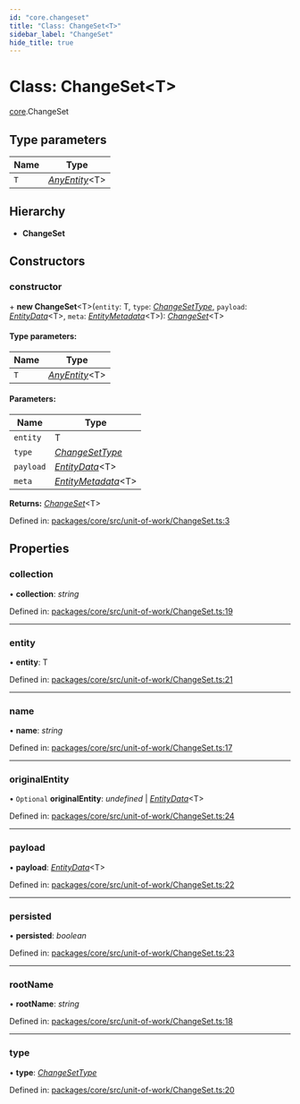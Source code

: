 ```yaml
---
id: "core.changeset"
title: "Class: ChangeSet<T>"
sidebar_label: "ChangeSet"
hide_title: true
---
```


# Class: ChangeSet<T\>

[core](../modules/core.md).ChangeSet

## Type parameters

Name | Type |
------ | ------ |
`T` | [*AnyEntity*](../modules/core.md#anyentity)<T\> |

## Hierarchy

* **ChangeSet**

## Constructors

### constructor

\+ **new ChangeSet**<T\>(`entity`: T, `type`: [*ChangeSetType*](../enums/core.changesettype.md), `payload`: [*EntityData*](../modules/core.md#entitydata)<T\>, `meta`: [*EntityMetadata*](core.entitymetadata.md)<T\>): [*ChangeSet*](core.changeset.md)<T\>

#### Type parameters:

Name | Type |
------ | ------ |
`T` | [*AnyEntity*](../modules/core.md#anyentity)<T\> |

#### Parameters:

Name | Type |
------ | ------ |
`entity` | T |
`type` | [*ChangeSetType*](../enums/core.changesettype.md) |
`payload` | [*EntityData*](../modules/core.md#entitydata)<T\> |
`meta` | [*EntityMetadata*](core.entitymetadata.md)<T\> |

**Returns:** [*ChangeSet*](core.changeset.md)<T\>

Defined in: [packages/core/src/unit-of-work/ChangeSet.ts:3](https://github.com/mikro-orm/mikro-orm/blob/969d4229bd/packages/core/src/unit-of-work/ChangeSet.ts#L3)

## Properties

### collection

• **collection**: *string*

Defined in: [packages/core/src/unit-of-work/ChangeSet.ts:19](https://github.com/mikro-orm/mikro-orm/blob/969d4229bd/packages/core/src/unit-of-work/ChangeSet.ts#L19)

___

### entity

• **entity**: T

Defined in: [packages/core/src/unit-of-work/ChangeSet.ts:21](https://github.com/mikro-orm/mikro-orm/blob/969d4229bd/packages/core/src/unit-of-work/ChangeSet.ts#L21)

___

### name

• **name**: *string*

Defined in: [packages/core/src/unit-of-work/ChangeSet.ts:17](https://github.com/mikro-orm/mikro-orm/blob/969d4229bd/packages/core/src/unit-of-work/ChangeSet.ts#L17)

___

### originalEntity

• `Optional` **originalEntity**: *undefined* \| [*EntityData*](../modules/core.md#entitydata)<T\>

Defined in: [packages/core/src/unit-of-work/ChangeSet.ts:24](https://github.com/mikro-orm/mikro-orm/blob/969d4229bd/packages/core/src/unit-of-work/ChangeSet.ts#L24)

___

### payload

• **payload**: [*EntityData*](../modules/core.md#entitydata)<T\>

Defined in: [packages/core/src/unit-of-work/ChangeSet.ts:22](https://github.com/mikro-orm/mikro-orm/blob/969d4229bd/packages/core/src/unit-of-work/ChangeSet.ts#L22)

___

### persisted

• **persisted**: *boolean*

Defined in: [packages/core/src/unit-of-work/ChangeSet.ts:23](https://github.com/mikro-orm/mikro-orm/blob/969d4229bd/packages/core/src/unit-of-work/ChangeSet.ts#L23)

___

### rootName

• **rootName**: *string*

Defined in: [packages/core/src/unit-of-work/ChangeSet.ts:18](https://github.com/mikro-orm/mikro-orm/blob/969d4229bd/packages/core/src/unit-of-work/ChangeSet.ts#L18)

___

### type

• **type**: [*ChangeSetType*](../enums/core.changesettype.md)

Defined in: [packages/core/src/unit-of-work/ChangeSet.ts:20](https://github.com/mikro-orm/mikro-orm/blob/969d4229bd/packages/core/src/unit-of-work/ChangeSet.ts#L20)
